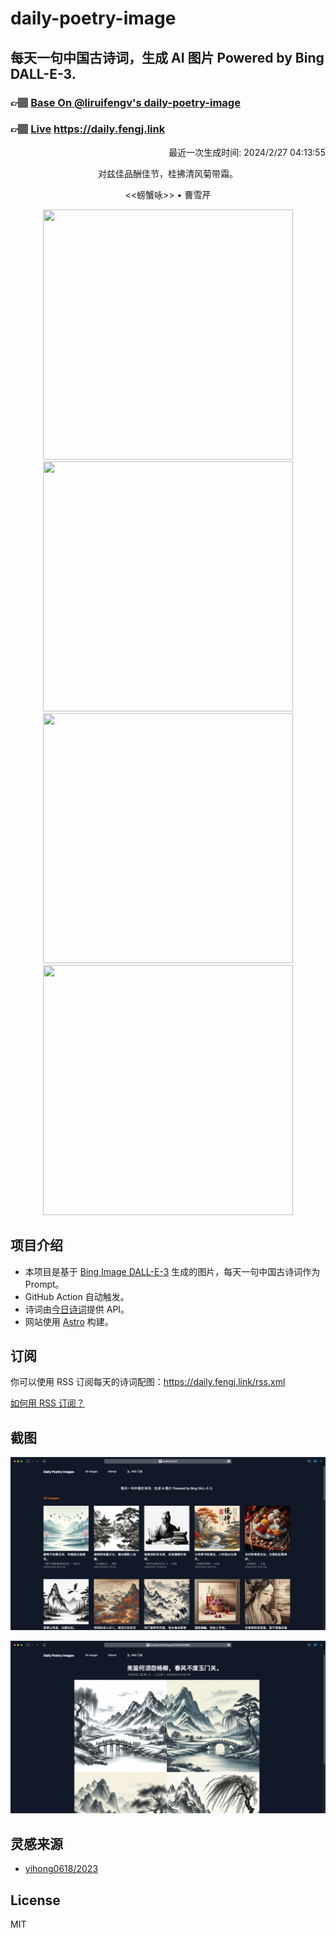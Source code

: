 
# daily-poetry-image

## 每天一句中国古诗词，生成 AI 图片 Powered by Bing DALL-E-3.

### 👉🏽 [Base On @liruifengv's daily-poetry-image](https://github.com/liruifengv/daily-poetry-image)

### 👉🏽 [Live](https://daily.fengj.link) https://daily.fengj.link

<p align="right">
  最近一次生成时间: 2024/2/27 04:13:55
</p>
<p align="center">
对兹佳品酬佳节，桂拂清风菊带霜。
</p>
<p align="center">
<<螃蟹咏>> • 曹雪芹
</p>
<p align="center">
<img src="https://tse2.mm.bing.net/th/id/OIG4.D.7AvhaN95On.9IBtKGR" height="400" width="400" />
<img src="https://tse1.mm.bing.net/th/id/OIG4.fKidQAnJyzG24Fc57hsg" height="400" width="400" />
<img src="https://tse3.mm.bing.net/th/id/OIG4.Hts7.h9hCBJG6BQX5Jx." height="400" width="400" />
<img src="https://tse4.mm.bing.net/th/id/OIG4.Qb_6Jh6gne0.JSF1NfWw" height="400" width="400" />
</p>

## 项目介绍

-   本项目是基于 [Bing Image DALL-E-3](https://www.bing.com/images/create) 生成的图片，每天一句中国古诗词作为 Prompt。
-   GitHub Action 自动触发。
-   诗词由[今日诗词](https://www.jinrishici.com/)提供 API。
-   网站使用 [Astro](https://astro.build) 构建。

## 订阅

你可以使用 RSS 订阅每天的诗词配图：https://daily.fengj.link/rss.xml

[如何用 RSS 订阅？](https://zhuanlan.zhihu.com/p/55026716)

## 截图

![图片列表](./screenshots/Snipaste_2023-12-28_21-00-26.png)

![图片详情](./screenshots/Snipaste_2023-12-28_21-00-53.png)

## 灵感来源

-   [yihong0618/2023](https://github.com/yihong0618/2023)

## License

MIT
